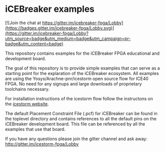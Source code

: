 # iCEBreaker examples

[![Join the chat at https://gitter.im/icebreaker-fpga/Lobby](https://badges.gitter.im/icebreaker-fpga/Lobby.svg)](https://gitter.im/icebreaker-fpga/Lobby?utm_source=badge&utm_medium=badge&utm_campaign=pr-badge&utm_content=badge)

This repository contains examples for the iCEBreaker FPGA educational and development board.

The goal of this repository is to provide simple examples that can serve as a starting point for the explaration of the iCEBreaker ecosystem. All examples are using the Yosys/Arachne-pnr/icestorm open source flow for ICE40 FPGA. No need for any signups and large downloads of proprietary toolchains necessary.

For installation instructions of the icestorm flow follow the instructons on the [icestorm website](http://www.clifford.at/icestorm/#install).

The default Placement Constraint File (.pcf) for iCEBreaker can be found in the toplevel directory and contains references to all the default pins on the iCEBreaker development board. This file can be referenced by all the examples that use that board.

If you have any questions please join the gitter channel and ask away: http://gitter.im/icestorm-fpga/Lobby
